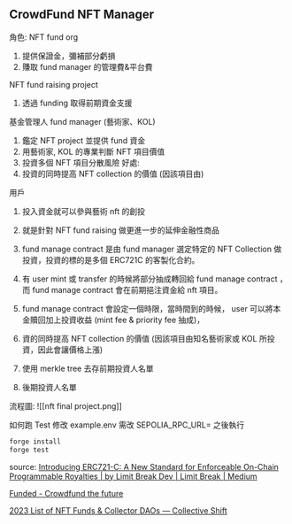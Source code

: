 
## CrowdFund NFT Manager

角色:
NFT fund org
1. 提供保證金，彌補部分虧損
2. 賺取 fund manager 的管理費&平台費 

NFT fund raising project
1. 透過 funding 取得前期資金支援

基金管理人 fund manager (藝術家、KOL)
1. 鑑定 NFT project 並提供 fund 資金
2. 用藝術家, KOL 的專業判斷 NFT 項目價值
3. 投資多個 NFT 項目分散風險
好處:
1. 投資的同時提高 NFT collection 的價值 (因該項目由)

用戶
1. 投入資金就可以參與藝術 nft 的創投

1. 就是針對 NFT fund raising 做更進一步的延伸金融性商品
2. fund manage contract 是由 fund manager 選定特定的 NFT Collection 做投資，投資的標的是多個 ERC721C 的客製化合約。
3. 有 user mint 或 transfer 的時候將部分抽成轉回給 fund manage contract ，而 fund manage contract 會在前期挹注資金給 nft 項目。 
4. fund manage contract 會設定一個時限，當時間到的時候， user 可以將本金贖回加上投資收益 (mint fee & priority fee 抽成)，
5. 資的同時提高 NFT collection 的價值 (因該項目由知名藝術家或 KOL 所投資，因此會讓價格上漲)
6. 使用 merkle tree 去存前期投資人名單
7. 後期投資人名單

流程圖:
![[nft final project.png]]

如何跑 Test
修改 example.env
需改 SEPOLIA_RPC_URL=
之後執行
```sh
forge install
forge test
```



source:
[Introducing ERC721-C: A New Standard for Enforceable On-Chain Programmable Royalties | by Limit Break Dev | Limit Break | Medium](https://medium.com/limit-break/introducing-erc721-c-a-new-standard-for-enforceable-on-chain-programmable-royalties-defaa127410)

[Funded - Crowdfund the future](https://funded.app/)

[2023 List of NFT Funds & Collector DAOs — Collective Shift](https://collectiveshift.io/nft/nft-funds-and-collector-dao-list/)
